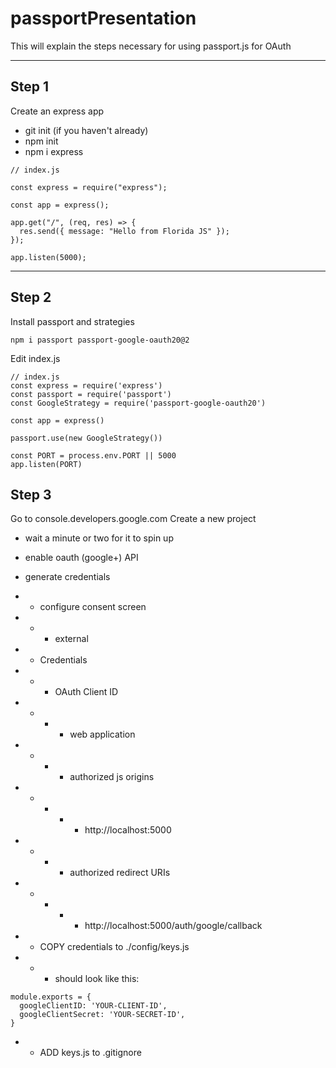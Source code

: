 # passportPresentation

This will explain the steps necessary for using passport.js for OAuth

---

## Step 1

Create an express app

- git init (if you haven't already)
- npm init
- npm i express

```
// index.js

const express = require("express");

const app = express();

app.get("/", (req, res) => {
  res.send({ message: "Hello from Florida JS" });
});

app.listen(5000);
```

---

## Step 2

Install passport and strategies

`npm i passport passport-google-oauth20@2`

Edit index.js

```
// index.js
const express = require('express')
const passport = require('passport')
const GoogleStrategy = require('passport-google-oauth20')

const app = express()

passport.use(new GoogleStrategy())

const PORT = process.env.PORT || 5000
app.listen(PORT)
```

## Step 3

Go to console.developers.google.com
Create a new project

- wait a minute or two for it to spin up
- enable oauth (google+) API
- generate credentials
- - configure consent screen
- - - external
- - Credentials
- - - OAuth Client ID
- - - - web application
- - - - authorized js origins
- - - - - http://localhost:5000
- - - - authorized redirect URIs
- - - - - http://localhost:5000/auth/google/callback

- - COPY credentials to ./config/keys.js
- - - should look like this:

```
module.exports = {
  googleClientID: 'YOUR-CLIENT-ID',
  googleClientSecret: 'YOUR-SECRET-ID',
}
```

- - ADD keys.js to .gitignore

